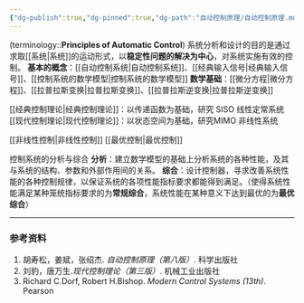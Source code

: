 ```yaml
---
{"dg-publish":true,"dg-pinned":true,"dg-path":"自动控制原理/自动控制原理.md","tags":["Subject","Control"],"Level":0,"permalink":"/自动控制原理/自动控制原理/","pinned":true,"dgPassFrontmatter":true,"noteIcon":"","created":"2024-10-17T01:25:19.888+08:00","updated":"2024-12-08T23:11:17.353+08:00"}
---
```



(terminology::**Principles of Automatic Control**)
系统分析和设计的目的是通过求取[[系统\|系统]]的运动形式，以**稳定性问题的解决为中心**，对系统实施有效的控制。
**基本的概念**：[[自动控制系统\|自动控制系统]]、[[经典输入信号\|经典输入信号]]、[[控制系统的数学模型\|控制系统的数学模型]]
**数学基础**：[[微分方程\|微分方程]]、[[拉普拉斯变换\|拉普拉斯变换]]、[[拉普拉斯逆变换\|拉普拉斯逆变换]]

[[经典控制理论\|经典控制理论]]：以传递函数为基础，研究 SISO 线性定常系统
[[现代控制理论\|现代控制理论]]：以状态空间为基础，研究MIMO 非线性系统

[[非线性控制\|非线性控制]]
[[最优控制\|最优控制]]

控制系统的分析与综合
**分析**：建立数学模型的基础上分析系统的各种性能，及其与系统的结构、参数和外部作用间的关系。
**综合**：设计控制器，寻求改善系统性能的各种控制规律，以保证系统的各项性能指标要求都能得到满足。（使得系统性能满足某种笼统指标要求的为**常规综合**，系统性能在某种意义下达到最优的为**最优综合**）


***
### 参考资料
1. 胡寿松，姜斌，张绍杰. *自动控制原理（第八版）*. 科学出版社
2. 刘豹，唐万生.*现代控制理论（第三版）*. 机械工业出版社 
3. Richard C.Dorf, Robert H.Bishop. *Modern Control Systems (13th)*. Pearson 

